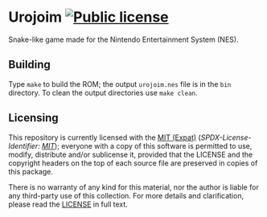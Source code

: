 <!--
  - Copyright (C) 2022 Matheus Fernandes Bigolin <mfrdrbigolin@disroot.org>
  - SPDX-License-Identifier: MIT
  -->

# Urojoim [![Public license](https://img.shields.io/badge/MIT_(Expat)-yellow?logo=spdx&logoColor=white)](./LICENSE)

Snake-like game made for the Nintendo Entertainment System (NES).

## Building

Type `make` to build the ROM; the output `urojoim.nes` file is in the `bin` directory. To clean the output directories use `make clean`.

## Licensing

This  repository is  currently licensed  with the  [MIT (Expat)](./LICENSE)
(*SPDX-License-Identifier:     [MIT](https://spdx.org/licenses/MIT.html)*);
everyone  with  a copy  of  this  software  is  permitted to  use,  modify,
distribute  and/or  sublicense  it,  provided  that  the  LICENSE  and  the
copyright headers on the top of each source file are preserved in copies of
this package.

There is  no warranty  of any  kind for  this material,  nor the  author is
liable for  any third-party use of  this collection.  For more  details and
clarification, please read the [LICENSE](./LICENSE) in full text.